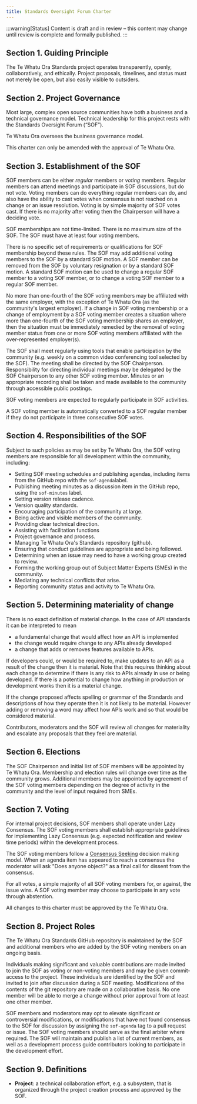```yaml
---
title: Standards Oversight Forum Charter
---
```


:::warning[Status]
Content is draft and in review – this content may change until review is complete and formally published.
:::

## Section 1. Guiding Principle

The Te Whatu Ora Standards project operates transparently, openly, collaboratively, and ethically. Project proposals, timelines, and status must not merely be open, but also easily visible to outsiders.

## Section 2. Project Governance

Most large, complex open source communities have both a business and a technical governance model. Technical leadership for this project
rests with the Standards Oversight Forum (“SOF”).

Te Whatu Ora oversees the business governance model.

This charter can only be amended with the approval of Te Whatu Ora.

## Section 3. Establishment of the SOF

SOF members can be either _regular_ members or _voting_ members. Regular members can attend meetings and participate in SOF discussions, but do not
vote. Voting members can do everything regular members can do, and also have the ability to cast votes when consensus is not reached on a change or an issue resolution. Voting is by simple majority of SOF votes cast. If there is no majority after voting then the Chairperson will have a deciding vote.

SOF memberships are not time-limited. There is no maximum size of the SOF. The SOF must have at least four voting members.

There is no specific set of requirements or qualifications for SOF membership beyond these rules. The SOF may add additional voting members to the SOF by a standard SOF motion. A SOF member can be removed from the SOF by voluntary resignation or by a standard SOF motion. A standard SOF motion can be used to change a regular SOF member to a voting SOF member, or to change a voting SOF member to a regular SOF member.

No more than one-fourth of the SOF voting members may be affiliated with the same employer, with the exception of Te Whatu Ora (as the community's largest employer). If a change in SOF voting membership or a change of employment by a SOF voting member creates a situation where more than one-fourth of the SOF voting membership shares an employer, then the situation must be immediately remedied by the removal of voting member status from one or more SOF voting members affiliated with the over-represented employer(s).

The SOF shall meet regularly using tools that enable participation by the community (e.g. weekly on a common video conferencing tool selected by the SOF). The meeting shall be directed by the SOF Chairperson. Responsibility for directing individual meetings may be delegated by the SOF Chairperson to any other SOF voting member. Minutes or an appropriate recording shall be taken and made available to the community through accessible public postings.

SOF voting members are expected to regularly participate in SOF activities.

A SOF voting member is automatically converted to a SOF regular member if they do not participate in three consecutive SOF votes.

## Section 4. Responsibilities of the SOF

Subject to such policies as may be set by Te Whatu Ora, the SOF voting members are responsible for all development within the community, including:

- Setting SOF meeting schedules and publishing agendas, including items from the GitHub repo with the `sof-agenda`label.
- Publishing meeting minutes as a discussion item in the GitHub repo, using the `sof-minutes` label.
- Setting version release cadence.
- Version quality standards.
- Encouraging participation of the community at large.
- Being active and visible members of the community.
- Providing clear technical direction.
- Assisting with facilitation functions
- Project governance and process.
- Managing Te Whatu Ora's Standards repository (github).
- Ensuring that conduct guidelines are appropriate and being followed.
- Determining when an issue may need to have a working group created to review.
- Forming the working group out of Subject Matter Experts (SMEs) in the community.
- Mediating any technical conflicts that arise.
- Reporting community status and activity to Te Whatu Ora.

## Section 5. Determining materiality of change

There is no exact definition of material change. In the case of API standards it can be interpreted to mean

- a fundamental change that would affect how an API is implemented
- the change would require change to any APIs already developed
- a change that adds or removes features available to APIs.

If developers could, or would be required to, make updates to an API as a result of the change then it is material. Note that this requires thinking about each change to determine if there is any risk to APIs already in use or being developed. If there is a potential to change how anything in production or development works then it is a material change.

If the change proposed affects spelling or grammar of the Standards and descriptions of how they operate then it is not likely to be material. However adding or removing a word may affect how APIs work and so that would be considered material.

Contributors, moderators and the SOF will review all changes for materiality and escalate any proposals that they feel are material.

## Section 6. Elections

The SOF Chairperson and initial list of SOF members will be appointed by Te Whatu Ora. Membership and election rules will change over time as the community grows. Additional members may be appointed by agreement of the SOF voting members depending on the degree of activity in the community and the level of input required from SMEs.

## Section 7. Voting

For internal project decisions, SOF members shall operate under Lazy Consensus. The SOF voting members shall establish appropriate guidelines for implementing Lazy Consensus (e.g. expected notification and review time periods) within the development process.

The SOF voting members follow a [Consensus Seeking][] decision making model. When an agenda item has appeared to reach a consensus the moderator will ask "Does anyone object?" as a final call for dissent from the consensus.

For all votes, a simple majority of all SOF voting members for, or against, the issue wins. A SOF voting member may choose to participate in any vote through abstention.

All changes to this charter must be approved by the Te Whatu Ora.

## Section 8. Project Roles

The Te Whatu Ora Standards GitHub repository is maintained by the SOF and additional members who are added by the SOF voting members on an ongoing basis.

Individuals making significant and valuable contributions are made invited to join the SOF as voting or non-voting members and may be given commit-access to the project. These individuals are identified by the SOF and invited to join after discussion during a SOF meeting. Modifications of the contents of the git repository are made on a collaborative basis. No one member will be able to merge a change without prior approval from at least one other member.

SOF members and moderators may opt to elevate significant or controversial modifications, or modifications that have not found consensus to the SOF for discussion by assigning the `sof-agenda` tag to a pull request or issue. The SOF voting members should serve as the final arbiter where required.
The SOF will maintain and publish a list of current members, as well as a development process guide contributors looking to participate in the development effort.

## Section 9. Definitions

- **Project**: a technical collaboration effort, e.g. a subsystem, that
  is organized through the project creation process and approved by the
  SOF.

[Consensus Seeking]: https://en.wikipedia.org/wiki/Consensus-seeking_decision-making
